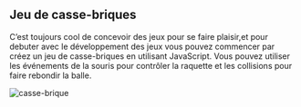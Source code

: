 ##  Jeu de casse-briques

C’est toujours cool de concevoir des jeux pour se faire plaisir,et pour debuter avec le développement des jeux vous pouvez commencer par  créez un jeu de casse-briques en utilisant JavaScript. Vous pouvez utiliser les événements de la souris pour contrôler la raquette et les collisions pour faire rebondir la balle.  


![casse-brique](https://github.com/ahmadwarren/jeuDeCasseBriques/assets/98389879/b859daea-e0e5-49fd-83f1-9739eb151be2)

